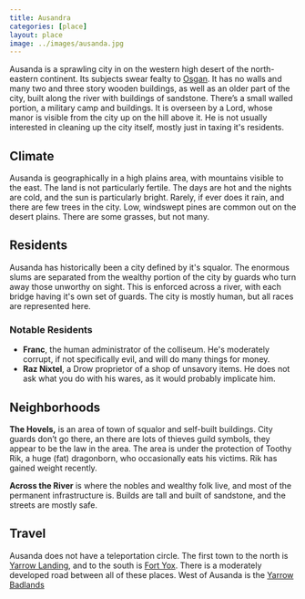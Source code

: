 ```yaml
---
title: Ausandra
categories: [place]
layout: place
image: ../images/ausanda.jpg
---
```

Ausanda is a sprawling city in on the western high desert of the north-eastern continent.  Its subjects swear fealty to [Osgan](osgan.md).  It has no walls and many two and three story wooden buildings, as well as an older part of the city, built along the river with buildings of sandstone.  There’s a small walled portion, a military camp and buildings.  It is overseen by a Lord, whose manor is visible from the city up on the hill above it.  He is not usually interested in cleaning up the city itself, mostly just in taxing it's residents.

## Climate
Ausanda is geographically in a high plains area, with mountains visible to the east.  The land is not particularly fertile.  The days are hot and the nights are cold, and the sun is particularly bright.  Rarely, if ever does it rain, and there are few trees in the city.  Low, windswept pines are common out on the desert plains.  There are some grasses, but not many.

## Residents
Ausanda has historically been a city defined by it's squalor.  The enormous slums are separated from the wealthy portion of the city by guards who turn away those unworthy on sight.  This is enforced across a river, with each bridge having it's own set of guards.  The city is mostly human, but all races are represented here.

### Notable Residents
* **Franc**, the human administrator of the colliseum.  He's moderately corrupt, if not specifically evil, and will do many things for money.
* **Raz Nixtel**, a Drow proprietor of a shop of unsavory items.  He does not ask what you do with his wares, as it would probably implicate him.

## Neighborhoods
**The Hovels,** is an area of town of squalor and self-built buildings.  City guards don’t go there, an there are lots of thieves guild symbols, they appear to be the law in the area.  The area is under the protection of Toothy Rik, a huge (fat) dragonborn, who occasionally eats his victims.  Rik has gained weight recently.

**Across the River** is where the nobles and wealthy folk live, and most of the permanent infrastructure is.  Builds are tall and built of sandstone, and the streets are mostly safe.

## Travel
Ausanda does not have a teleportation circle.  The first town to the north is [Yarrow Landing](yarrow_landing.md), and to the south is [Fort Yox](fort_yox.md).  There is a moderately developed road between all of these places.  West of Ausanda is the [Yarrow Badlands](yarrow_badlands.md)

